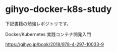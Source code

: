 # gihyo-docker-k8s-study

下記書籍の勉強レポジトリです。

Docker/Kubernetes 実践コンテナ開発入門　　

https://gihyo.jp/book/2018/978-4-297-10033-9
